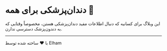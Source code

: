 # دندان‌پزشکی برای همه 🦷

این وبلاگ برای کسانیه که دنبال اطلاعات مفید دندان‌پزشکی هستن، مخصوصاً وقتایی که به دندون‌پزشک دسترسی ندارن.

---
با ❤️ ساخته شده توسط Elham
